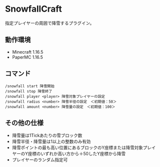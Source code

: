 # SnowfallCraft

指定プレイヤーの周囲で降雪するプラグイン。

## 動作環境

- Minecraft 1.16.5
- PaperMC 1.16.5

## コマンド

    /snowfall start 降雪開始
    /snowfall stop 降雪終了
    /snowfall player <player> 降雪対象プレイヤーの設定
    /snowfall radius <number> 降雪半径の設定　＜初期値：50＞
    /snowfall amount <number> 降雪量の設定　＜初期値：100＞

## その他の仕様

- 降雪量は1Tickあたりの雪ブロック数
- 降雪半径・降雪量は1以上の整数のみ有効
- 降雪ポイントの最も高い位置にあるブロックのY座標または降雪対象プレイヤーのY座標のいずれか高い方から＋50したY座標から降雪
- プレイヤーのランダム指定可